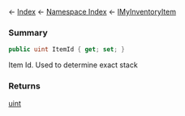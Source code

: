 ← [Index](Api-Index) ← [Namespace Index](Namespace-Index) ← [IMyInventoryItem](VRage.Game.ModAPI.Ingame.IMyInventoryItem)

### Summary

```csharp
public uint ItemId { get; set; }
```

Item Id. Used to determine exact stack

### Returns

[uint](https://docs.microsoft.com/en-us/dotnet/api/System.UInt32?view=netframework-4.6)

